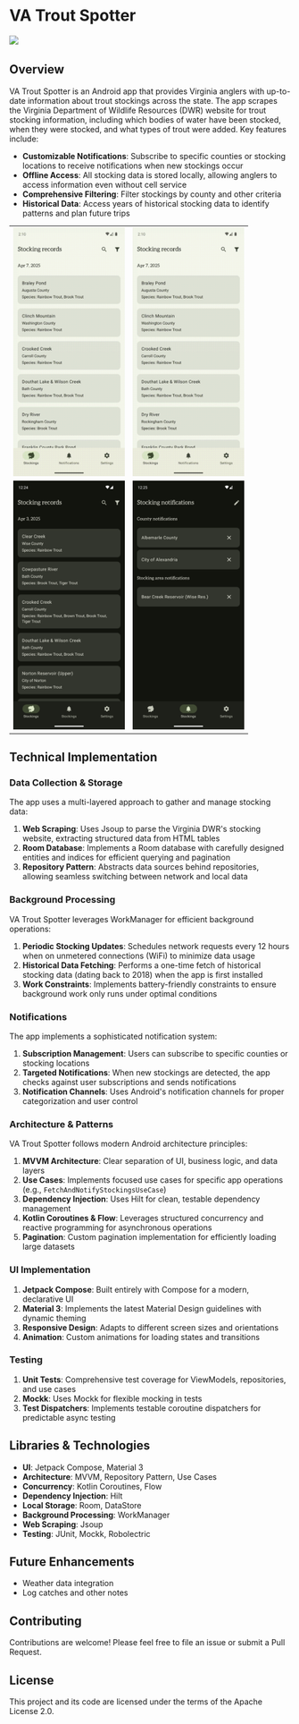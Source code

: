 # VA Trout Spotter

<img src="app/src/main/ic_launcher-playstore.png" width="300">


## Overview

VA Trout Spotter is an Android app that provides Virginia anglers with up-to-date information about trout stockings across the state. The app scrapes the Virginia Department of Wildlife Resources (DWR) website for trout stocking information, including which bodies of water have been stocked, when they were stocked, and what types of trout were added. Key features include:

- **Customizable Notifications**: Subscribe to specific counties or stocking locations to receive notifications when new stockings occur
- **Offline Access**: All stocking data is stored locally, allowing anglers to access information even without cell service
- **Comprehensive Filtering**: Filter stockings by county and other criteria
- **Historical Data**: Access years of historical stocking data to identify patterns and plan future trips

<table>
  <tr>
    <td><img src="images/detail_open.gif" width="200"></td>
    <td><img src="images/ptr.gif" width="200"></td>
  </tr>
  <tr>
    <td><img src="images/dark_mode_home.png" width="200"></td>
    <td><img src="images/dark_mode_notifications.png" width="200"></td>
  </tr>
</table>

## Technical Implementation

### Data Collection & Storage

The app uses a multi-layered approach to gather and manage stocking data:

1. **Web Scraping**: Uses Jsoup to parse the Virginia DWR's stocking website, extracting structured data from HTML tables
2. **Room Database**: Implements a Room database with carefully designed entities and indices for efficient querying and pagination
3. **Repository Pattern**: Abstracts data sources behind repositories, allowing seamless switching between network and local data

### Background Processing

VA Trout Spotter leverages WorkManager for efficient background operations:

1. **Periodic Stocking Updates**: Schedules network requests every 12 hours when on unmetered connections (WiFi) to minimize data usage
2. **Historical Data Fetching**: Performs a one-time fetch of historical stocking data (dating back to 2018) when the app is first installed
3. **Work Constraints**: Implements battery-friendly constraints to ensure background work only runs under optimal conditions

### Notifications

The app implements a sophisticated notification system:

1. **Subscription Management**: Users can subscribe to specific counties or stocking locations
2. **Targeted Notifications**: When new stockings are detected, the app checks against user subscriptions and sends notifications
3. **Notification Channels**: Uses Android's notification channels for proper categorization and user control

### Architecture & Patterns

VA Trout Spotter follows modern Android architecture principles:

1. **MVVM Architecture**: Clear separation of UI, business logic, and data layers
2. **Use Cases**: Implements focused use cases for specific app operations (e.g., `FetchAndNotifyStockingsUseCase`)
3. **Dependency Injection**: Uses Hilt for clean, testable dependency management
4. **Kotlin Coroutines & Flow**: Leverages structured concurrency and reactive programming for asynchronous operations
5. **Pagination**: Custom pagination implementation for efficiently loading large datasets

### UI Implementation

1. **Jetpack Compose**: Built entirely with Compose for a modern, declarative UI
2. **Material 3**: Implements the latest Material Design guidelines with dynamic theming
3. **Responsive Design**: Adapts to different screen sizes and orientations
4. **Animation**: Custom animations for loading states and transitions

### Testing

1. **Unit Tests**: Comprehensive test coverage for ViewModels, repositories, and use cases
2. **Mockk**: Uses Mockk for flexible mocking in tests
3. **Test Dispatchers**: Implements testable coroutine dispatchers for predictable async testing

## Libraries & Technologies

- **UI**: Jetpack Compose, Material 3
- **Architecture**: MVVM, Repository Pattern, Use Cases
- **Concurrency**: Kotlin Coroutines, Flow
- **Dependency Injection**: Hilt
- **Local Storage**: Room, DataStore
- **Background Processing**: WorkManager
- **Web Scraping**: Jsoup
- **Testing**: JUnit, Mockk, Robolectric

## Future Enhancements

- Weather data integration
- Log catches and other notes

## Contributing

Contributions are welcome! Please feel free to file an issue or submit a Pull Request.

## License

This project and its code are licensed under the terms of the Apache License 2.0.
